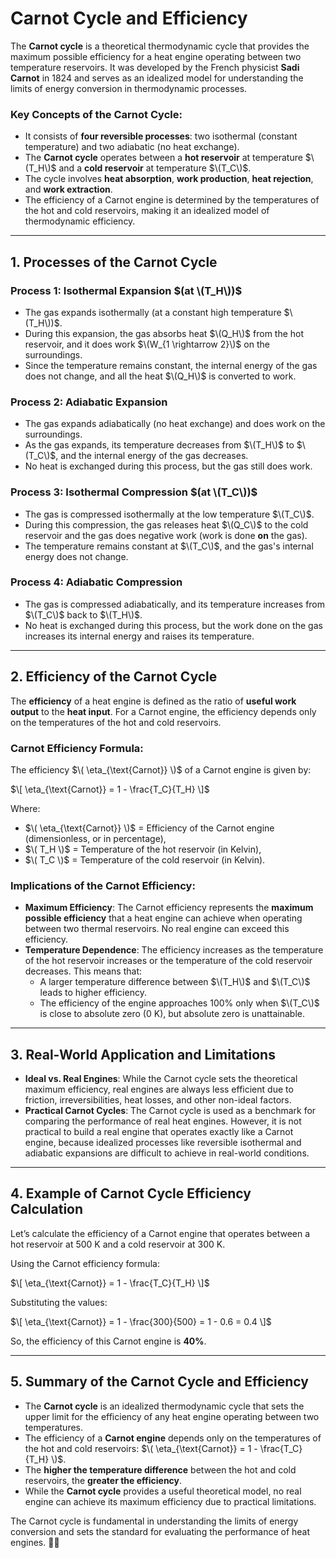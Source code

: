 # **Carnot Cycle and Efficiency**

The **Carnot cycle** is a theoretical thermodynamic cycle that provides the maximum possible efficiency for a heat engine operating between two temperature reservoirs. It was developed by the French physicist **Sadi Carnot** in 1824 and serves as an idealized model for understanding the limits of energy conversion in thermodynamic processes.

### **Key Concepts of the Carnot Cycle:**
- It consists of **four reversible processes**: two isothermal (constant temperature) and two adiabatic (no heat exchange).
- The **Carnot cycle** operates between a **hot reservoir** at temperature $\(T_H\)$ and a **cold reservoir** at temperature $\(T_C\)$.
- The cycle involves **heat absorption**, **work production**, **heat rejection**, and **work extraction**.
- The efficiency of a Carnot engine is determined by the temperatures of the hot and cold reservoirs, making it an idealized model of thermodynamic efficiency.

---

## **1. Processes of the Carnot Cycle**

### **Process 1: Isothermal Expansion $(at \(T_H\))$**
- The gas expands isothermally (at a constant high temperature $\(T_H\))$.
- During this expansion, the gas absorbs heat $\(Q_H\)$ from the hot reservoir, and it does work $\(W_{1 \rightarrow 2}\)$ on the surroundings.
- Since the temperature remains constant, the internal energy of the gas does not change, and all the heat $\(Q_H\)$ is converted to work.

### **Process 2: Adiabatic Expansion**
- The gas expands adiabatically (no heat exchange) and does work on the surroundings.
- As the gas expands, its temperature decreases from $\(T_H\)$ to $\(T_C\)$, and the internal energy of the gas decreases.
- No heat is exchanged during this process, but the gas still does work.

### **Process 3: Isothermal Compression $(at \(T_C\))$**
- The gas is compressed isothermally at the low temperature $\(T_C\)$.
- During this compression, the gas releases heat $\(Q_C\)$ to the cold reservoir and the gas does negative work (work is done **on** the gas).
- The temperature remains constant at $\(T_C\)$, and the gas's internal energy does not change.

### **Process 4: Adiabatic Compression**
- The gas is compressed adiabatically, and its temperature increases from $\(T_C\)$ back to $\(T_H\)$.
- No heat is exchanged during this process, but the work done on the gas increases its internal energy and raises its temperature.

---

## **2. Efficiency of the Carnot Cycle**

The **efficiency** of a heat engine is defined as the ratio of **useful work output** to the **heat input**. For a Carnot engine, the efficiency depends only on the temperatures of the hot and cold reservoirs.

### **Carnot Efficiency Formula:**
The efficiency $\( \eta_{\text{Carnot}} \)$ of a Carnot engine is given by:

$\[
\eta_{\text{Carnot}} = 1 - \frac{T_C}{T_H}
\]$

Where:
- $\( \eta_{\text{Carnot}} \)$ = Efficiency of the Carnot engine (dimensionless, or in percentage),
- $\( T_H \)$ = Temperature of the hot reservoir (in Kelvin),
- $\( T_C \)$ = Temperature of the cold reservoir (in Kelvin).

### **Implications of the Carnot Efficiency:**
- **Maximum Efficiency**: The Carnot efficiency represents the **maximum possible efficiency** that a heat engine can achieve when operating between two thermal reservoirs. No real engine can exceed this efficiency.
- **Temperature Dependence**: The efficiency increases as the temperature of the hot reservoir increases or the temperature of the cold reservoir decreases. This means that:
  - A larger temperature difference between $\(T_H\)$ and $\(T_C\)$ leads to higher efficiency.
  - The efficiency of the engine approaches 100% only when $\(T_C\)$ is close to absolute zero (0 K), but absolute zero is unattainable.
  
---

## **3. Real-World Application and Limitations**

- **Ideal vs. Real Engines**: While the Carnot cycle sets the theoretical maximum efficiency, real engines are always less efficient due to friction, irreversibilities, heat losses, and other non-ideal factors.
- **Practical Carnot Cycles**: The Carnot cycle is used as a benchmark for comparing the performance of real heat engines. However, it is not practical to build a real engine that operates exactly like a Carnot engine, because idealized processes like reversible isothermal and adiabatic expansions are difficult to achieve in real-world conditions.

---

## **4. Example of Carnot Cycle Efficiency Calculation**

Let’s calculate the efficiency of a Carnot engine that operates between a hot reservoir at 500 K and a cold reservoir at 300 K.

Using the Carnot efficiency formula:

$\[
\eta_{\text{Carnot}} = 1 - \frac{T_C}{T_H}
\]$

Substituting the values:

$\[
\eta_{\text{Carnot}} = 1 - \frac{300}{500} = 1 - 0.6 = 0.4
\]$

So, the efficiency of this Carnot engine is **40%**.

---

## **5. Summary of the Carnot Cycle and Efficiency**

- The **Carnot cycle** is an idealized thermodynamic cycle that sets the upper limit for the efficiency of any heat engine operating between two temperatures.
- The efficiency of a **Carnot engine** depends only on the temperatures of the hot and cold reservoirs: $\( \eta_{\text{Carnot}} = 1 - \frac{T_C}{T_H} \)$.
- The **higher the temperature difference** between the hot and cold reservoirs, the **greater the efficiency**.
- While the **Carnot cycle** provides a useful theoretical model, no real engine can achieve its maximum efficiency due to practical limitations.

The Carnot cycle is fundamental in understanding the limits of energy conversion and sets the standard for evaluating the performance of heat engines. 🚗🔥
